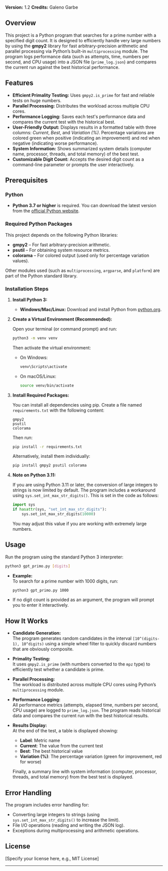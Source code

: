 **Version:** 1.2 
**Credits:** Galeno Garbe

## Overview

This project is a Python program that searches for a prime number with a specified digit count. It is designed to efficiently handle very large numbers by using the **gmpy2** library for fast arbitrary-precision arithmetic and parallel processing via Python’s built-in `multiprocessing` module. The program logs performance data (such as attempts, time, numbers per second, and CPU usage) into a JSON file (`prime_log.json`) and compares the current run against the best historical performance.

## Features

- **Efficient Primality Testing:** Uses `gmpy2.is_prime` for fast and reliable tests on huge numbers.
- **Parallel Processing:** Distributes the workload across multiple CPU cores.
- **Performance Logging:** Saves each test's performance data and compares the current test with the historical best.
- **User-Friendly Output:** Displays results in a formatted table with three columns: _Current_, _Best_, and _Variation (%)_. Percentage variations are colored green when positive (indicating an improvement) and red when negative (indicating worse performance).
- **System Information:** Shows summarized system details (computer name, processor, threads, and total memory) of the best test.
- **Customizable Digit Count:** Accepts the desired digit count as a command-line parameter or prompts the user interactively.

## Prerequisites

### Python

- **Python 3.7 or higher** is required. You can download the latest version from the [official Python website](https://www.python.org/downloads/).

### Required Python Packages

This project depends on the following Python libraries:

- **gmpy2** – For fast arbitrary-precision arithmetic.
- **psutil** – For obtaining system resource metrics.
- **colorama** – For colored output (used only for percentage variation values).

Other modules used (such as `multiprocessing`, `argparse`, and `platform`) are part of the Python standard library.

### Installation Steps

1. **Install Python 3:**

   - **Windows/Mac/Linux:** Download and install Python from [python.org](https://www.python.org/downloads/).

2. **Create a Virtual Environment (Recommended):**

   Open your terminal (or command prompt) and run:
   ```bash
   python3 -m venv venv
   ```
   Then activate the virtual environment:
   - On Windows:
     ```bash
     venv\Scripts\activate
     ```
   - On macOS/Linux:
     ```bash
     source venv/bin/activate
     ```

3. **Install Required Packages:**

   You can install all dependencies using pip. Create a file named `requirements.txt` with the following content:
   ```
   gmpy2
   psutil
   colorama
   ```
   Then run:
   ```bash
   pip install -r requirements.txt
   ```
   Alternatively, install them individually:
   ```bash
   pip install gmpy2 psutil colorama
   ```

4. **Note on Python 3.11:**

   If you are using Python 3.11 or later, the conversion of large integers to strings is now limited by default. The program includes a workaround using `sys.set_int_max_str_digits()`. This is set in the code as follows:
   ```python
   import sys
   if hasattr(sys, "set_int_max_str_digits"):
       sys.set_int_max_str_digits(10000)
   ```
   You may adjust this value if you are working with extremely large numbers.

## Usage

Run the program using the standard Python 3 interpreter:

```bash
python3 gpt_primo.py [digits]
```

- **Example:**  
  To search for a prime number with 1000 digits, run:
  ```bash
  python3 gpt_primo.py 1000
  ```
- If no digit count is provided as an argument, the program will prompt you to enter it interactively.

## How It Works

- **Candidate Generation:**  
  The program generates random candidates in the interval `[10^(digits-1), 10^digits)` using a simple wheel filter to quickly discard numbers that are obviously composite.

- **Primality Testing:**  
  It uses `gmpy2.is_prime` (with numbers converted to the `mpz` type) to efficiently test whether a candidate is prime.

- **Parallel Processing:**  
  The workload is distributed across multiple CPU cores using Python’s `multiprocessing` module.

- **Performance Logging:**  
  All performance metrics (attempts, elapsed time, numbers per second, CPU usage) are logged to `prime_log.json`. The program reads historical data and compares the current run with the best historical results.

- **Results Display:**  
  At the end of the test, a table is displayed showing:
  - **Label**: Metric name  
  - **Current**: The value from the current test  
  - **Best**: The best historical value  
  - **Variation (%)**: The percentage variation (green for improvement, red for worse)
  
  Finally, a summary line with system information (computer, processor, threads, and total memory) from the best test is displayed.

## Error Handling

The program includes error handling for:
- Converting large integers to strings (using `sys.set_int_max_str_digits()` to increase the limit).
- File I/O operations (reading and writing the JSON log).
- Exceptions during multiprocessing and arithmetic operations.

## License

[Specify your license here, e.g., MIT License]

---
